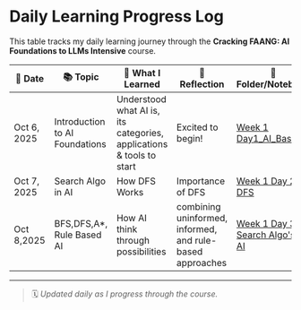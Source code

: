 # Daily Learning Progress Log

This table tracks my daily learning journey through the **Cracking FAANG: AI Foundations to LLMs Intensive** course.

| 📅 Date | 📚 Topic | 🧠 What I Learned | 💭 Reflection | 🔗 Folder/Notebook |
|----------|-----------|------------------|---------------|--------------------|
| Oct 6, 2025 | Introduction to AI Foundations | Understood what AI is, its categories, applications & tools to start | Excited to begin!| [Week 1 Day1_AI_Basics](./W1%20D%201%20AI%20Intro/W1D1_AI_Intro.md) |
| Oct 7, 2025 | Search Algo in AI | How DFS Works | Importance of DFS  | [Week 1 Day 2 DFS](./W1%20D2%20Search%20Algo/DFS_in_AI.md) | 
| Oct 8,2025 | BFS,DFS,A*, Rule Based AI | How AI think through possibilities | combining uninformed, informed, and rule-based approaches | [Week 1 Day 3 Search Algo's in AI ](./W1%20D3%20Search%20Algo%20continue/Search_alog's.md)
---

> 🗓️ *Updated daily as I progress through the course.*
